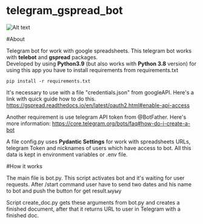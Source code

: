 # telegram_gspread_bot

![Alt text](img/demo.gif)

#About

Telegram bot for work with google spreadsheets. This telegram bot works with **telebot** and **gspread** packages.  
Developed by using **Python3.9** (but also works with **Python 3.8** version)
for using this app  you have to install requirements from requirements.txt

`pip install -r requirements.txt`


It's necessary to use with a file "credentials.json" from googleAPI.
Here's a link with quick guide how to do this.  
https://gspread.readthedocs.io/en/latest/oauth2.html#enable-api-access

Another requirement is use telegram API token from @BotFather.
Here's more information:
https://core.telegram.org/bots/faq#how-do-i-create-a-bot

A file config.py uses **Pydantic Settings** for work with spreadsheets URLs, telegram Token and nicknames of users which have access to bot. All this data is
kept in environment variables or .env file. 

#How it works

The main file is bot.py. This script activates bot and it's waiting for user requests.
After /start command user have to send two dates and his name to bot and push the button for get result.ыуыу

Script create_doc.py gets these arguments from bot.py and creates a finished document,
after that it returns URL to user in Telegram with a finished doc.
